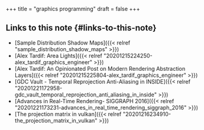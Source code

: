+++
title = "graphics programming"
draft = false
+++

## Links to this note {#links-to-this-note}

-   [Sample Distribution Shadow Maps]({{< relref "sample_distribution_shadow_maps" >}})
-   [Alex Tardif: Area Lights]({{< relref "20201215224250-alex_tardif_graphics_engineer" >}})
-   [Alex Tardif: An Opinionated Post on Modern Rendering Abstraction Layers]({{< relref "20201215225804-alex_tardif_graphics_engineer" >}})
-   [GDC Vault - Temporal Reprojection Anti-Aliasing in INSIDE]({{< relref "20201221172958-gdc_vault_temporal_reprojection_anti_aliasing_in_inside" >}})
-   [Advances in Real-Time Rendering- SIGGRAPH 2016]({{< relref "20201221173231-advances_in_real_time_rendering_siggraph_2016" >}})
-   [The projection matrix in vulkan]({{< relref "20201216234910-the_projection_matrix_in_vulkan" >}})